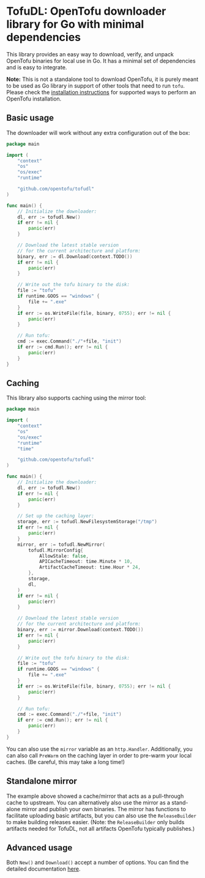 # TofuDL: OpenTofu downloader library for Go with minimal dependencies

This library provides an easy way to download, verify, and unpack OpenTofu binaries for local use in Go. It has a minimal set of dependencies and is easy to integrate.

**Note:** This is not a standalone tool to download OpenTofu, it is purely meant to be used as Go library in support of other tools that need to run `tofu`. Please check the [installation instructions](https://opentofu.org/docs/intro/install/) for supported ways to perform an OpenTofu installation.

## Basic usage

The downloader will work without any extra configuration out of the box:

```go
package main

import (
    "context"
    "os"
    "os/exec"
    "runtime"

    "github.com/opentofu/tofudl"
)

func main() {
    // Initialize the downloader:
    dl, err := tofudl.New()
    if err != nil {
        panic(err)
    }

    // Download the latest stable version
    // for the current architecture and platform:
    binary, err := dl.Download(context.TODO())
    if err != nil {
        panic(err)
    }

    // Write out the tofu binary to the disk:
    file := "tofu"
    if runtime.GOOS == "windows" {
        file += ".exe"
    }
    if err := os.WriteFile(file, binary, 0755); err != nil {
        panic(err)
    }

    // Run tofu:
    cmd := exec.Command("./"+file, "init")
    if err := cmd.Run(); err != nil {
        panic(err)
    }
}
```

## Caching

This library also supports caching using the mirror tool:

```go
package main

import (
    "context"
    "os"
    "os/exec"
    "runtime"
    "time"

    "github.com/opentofu/tofudl"
)

func main() {
    // Initialize the downloader:
    dl, err := tofudl.New()
    if err != nil {
        panic(err)
    }

    // Set up the caching layer:
	storage, err := tofudl.NewFilesystemStorage("/tmp")
	if err != nil {
		panic(err)
    }
    mirror, err := tofudl.NewMirror(
		tofudl.MirrorConfig{
            AllowStale: false,
            APICacheTimeout: time.Minute * 10,
            ArtifactCacheTimeout: time.Hour * 24,
        },
		storage,
		dl,
    )
    if err != nil {
        panic(err)
    }

    // Download the latest stable version
    // for the current architecture and platform:
    binary, err := mirror.Download(context.TODO())
    if err != nil {
        panic(err)
    }

    // Write out the tofu binary to the disk:
    file := "tofu"
    if runtime.GOOS == "windows" {
        file += ".exe"
    }
    if err := os.WriteFile(file, binary, 0755); err != nil {
        panic(err)
    }

    // Run tofu:
    cmd := exec.Command("./"+file, "init")
    if err := cmd.Run(); err != nil {
        panic(err)
    }
}
```

You can also use the `mirror` variable as an `http.Handler`. Additionally, you can also call `PreWarm` on the caching layer in order to pre-warm your local caches. (Be careful, this may take a long time!)

## Standalone mirror

The example above showed a cache/mirror that acts as a pull-through cache to upstream. You can alternatively also use the mirror as a stand-alone mirror and publish your own binaries. The mirror has functions to facilitate uploading basic artifacts, but you can also use the `ReleaseBuilder` to make building releases easier. (Note: the `ReleaseBuilder` only builds artifacts needed for TofuDL, not all artifacts OpenTofu typically publishes.)

## Advanced usage

Both `New()` and `Download()` accept a number of options. You can find the detailed documentation [here](https://pkg.go.dev/github.com/opentofu/tofudl).
